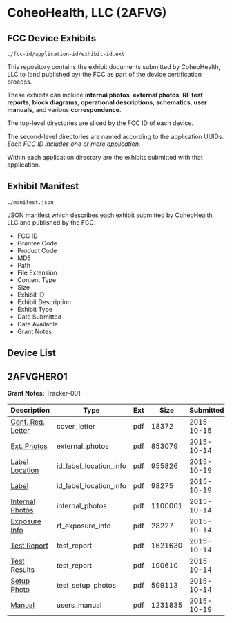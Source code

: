 # CoheoHealth, LLC (2AFVG)
## FCC Device Exhibits

```
./fcc-id/application-id/exhibit-id.ext
```

This repository contains the exhibit documents submitted by CoheoHealth, LLC to (and published by) the FCC as part of the device certification process.

These exhibits can include **internal photos**, **external photos**, **RF test reports**, **block diagrams**, **operational descriptions**, **schematics**, **user manuals**, and various **correspondence**.

The top-level directories are sliced by the FCC ID of each device.

The second-level directories are named according to the application UUIDs. *Each FCC ID includes one or more application.*

Within each application directory are the exhibits submitted with that application. 

## Exhibit Manifest

```
./manifest.json
```

JSON manifest which describes each exhibit submitted by CoheoHealth, LLC and published by the FCC.

- FCC ID
- Grantee Code
- Product Code
- MD5
- Path
- File Extension
- Content Type
- Size
- Exhibit ID
- Exhibit Description
- Exhibit Type
- Date Submitted
- Date Available
- Grant Notes

## Device List
## 2AFVGHERO1
**Grant Notes:** Tracker-001

| Description | Type | Ext | Size | Submitted | Available |
| ----------- | ---- | --- | ---- | --------- | --------- |
| [Conf. Req. Letter](2AFVGHERO1/9cca437df6e2c2ad7f1a2ada11b7913d/2782516.pdf) | cover_letter | pdf | 18372 | 2015-10-15 | 2015-10-19 |
| [Ext. Photos](2AFVGHERO1/9cca437df6e2c2ad7f1a2ada11b7913d/2781866.pdf) | external_photos | pdf | 853079 | 2015-10-14 | 2015-10-19 |
| [Label  Location](2AFVGHERO1/9cca437df6e2c2ad7f1a2ada11b7913d/2785658.pdf) | id_label_location_info | pdf | 955826 | 2015-10-19 | 2015-10-19 |
| [Label](2AFVGHERO1/9cca437df6e2c2ad7f1a2ada11b7913d/2785659.pdf) | id_label_location_info | pdf | 98275 | 2015-10-19 | 2015-10-19 |
| [Internal Photos](2AFVGHERO1/9cca437df6e2c2ad7f1a2ada11b7913d/2781871.pdf) | internal_photos | pdf | 1100001 | 2015-10-14 | 2015-10-19 |
| [Exposure Info](2AFVGHERO1/9cca437df6e2c2ad7f1a2ada11b7913d/2781872.pdf) | rf_exposure_info | pdf | 28227 | 2015-10-14 | 2015-10-19 |
| [Test Report](2AFVGHERO1/9cca437df6e2c2ad7f1a2ada11b7913d/2781873.pdf) | test_report | pdf | 1621630 | 2015-10-14 | 2015-10-19 |
| [Test Results](2AFVGHERO1/9cca437df6e2c2ad7f1a2ada11b7913d/2781874.pdf) | test_report | pdf | 190610 | 2015-10-14 | 2015-10-19 |
| [Setup Photo](2AFVGHERO1/9cca437df6e2c2ad7f1a2ada11b7913d/2781875.pdf) | test_setup_photos | pdf | 599113 | 2015-10-14 | 2015-10-19 |
| [Manual](2AFVGHERO1/9cca437df6e2c2ad7f1a2ada11b7913d/2785660.pdf) | users_manual | pdf | 1231835 | 2015-10-19 | 2015-10-19 |
